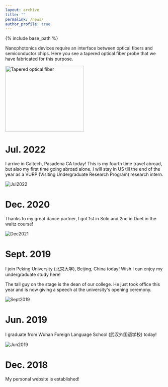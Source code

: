 ```yaml
---
layout: archive
title: ""
permalink: /news/
author_profile: true
---
```


{% include base_path %}

<div class="airspace-rich-text">
  <div class="rich-text"><p data-block-key="k2rxd">Nanophotonics devices require an interface between optical fibers and semiconductor chips. Here you see a tapered optical fiber probe that we have fabricated for this purpose.</p><p data-block-key="ft1te"></p>



<div class="embedded-image richtext-image Middle Small">
  <div class="embedded-image__wrapper richtext-image Middle Small">
    <img alt="Tapered optical fiber" class="richtext-image Middle Small" height="209" src="https://caltechsites-prod.s3.amazonaws.com/qubit/images/fibertip_afterHF_50X.max-250x250.png" width="250">
        
  </div>
  

Jul. 2022
======
I arrive in Caltech, Pasadena CA today! This is my fourth time travel abroad, but also my first time going abroad alone. I will stay in US till the end of the year as a VURP (Visiting Undergraduate Research Program) research intern.

![Jul2022](https://yuyue11443.github.io/images/Jul2022.jpg#=150*60)

Dec. 2020
======
Thanks to my great dance partner, I got 1st in Solo and 2nd in Duet in the waltz course! 

![Dec2021](https://yuyue11443.github.io/images/Dec2021.jpg)

Sept. 2019
======
I join Peking University (北京大学), Beijing, China today! Wish I can enjoy my undergraduate study here!

The tall guy on the stage is the dean of our college. He just took office this year and is now giving a speech at the university's opening ceremony.

![Sept2019](https://yuyue11443.github.io/images/Sept2019.jpg)

Jun. 2019
======
I graduate from Wuhan Foreign Language School (武汉外国语学校) today!

![Jun2019](https://yuyue11443.github.io/images/Jun2019.jpg)
  
Dec. 2018
======
My personal website is established!
